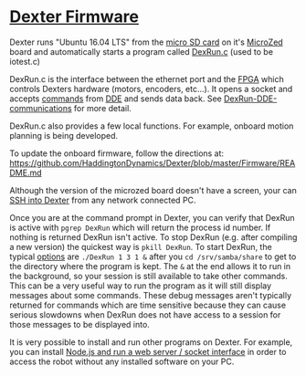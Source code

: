 # [Dexter Firmware](../blob/master/Firmware)

Dexter runs "Ubuntu 16.04 LTS" from the [micro SD card](SD-Card-Image) on it's [MicroZed](MicroZed) board and automatically starts a program called [DexRun.c](../blob/master/Firmware/DexRun.c) (used to be iotest.c)

DexRun.c is the interface between the ethernet port and the [FPGA](Gateware) which controls Dexters hardware (motors, encoders, etc...). It opens a socket and accepts [commands](Command-oplet-instruction) from [DDE](DDE) and sends data back. See [DexRun-DDE-communications](DexRun-DDE-communications) for more detail.

DexRun.c also provides a few local functions. For example, onboard motion planning is being developed. 

To update the onboard firmware, follow the directions at:
https://github.com/HaddingtonDynamics/Dexter/blob/master/Firmware/README.md

Although the version of the microzed board doesn't have a screen, your can [SSH into Dexter](SSH-into-Dexter) from any network connected PC. 

Once you are at the command prompt in Dexter, you can verify that DexRun is active with `pgrep DexRun` which will return the process id number. If nothing is returned DexRun isn't active. To stop DexRun (e.g. after compiling a new version) the quickest way is `pkill DexRun`. To start DexRun, the typical [options](https://github.com/HaddingtonDynamics/Dexter/blob/master/Firmware/README.md#run-the-new-program) are `./DexRun 1 3 1 &` after you `cd /srv/samba/share` to get to the directory where the program is kept. The `&` at the end allows it to run in the background, so your session is still available to take other commands. This can be a very useful way to run the program as it will still display messages about some commands. These debug messages aren't typically returned for commands which are time sensitive because they can cause serious slowdowns when DexRun does not have access to a session for those messages to be displayed into.

It is very possible to install and run other programs on Dexter. For example, you can install [Node.js and run a web server / socket interface](nodejs-webserver) in order to access the robot without any installed software on your PC.